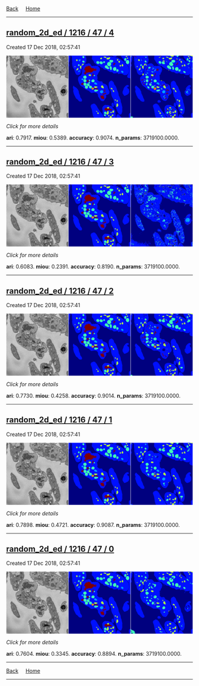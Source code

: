 
[Back](..)&nbsp;&nbsp;&nbsp;&nbsp;&nbsp;[Home](https://leapmanlab.github.io/snapshots)

---

<div class="summary"><a href="4"><h2>random_2d_ed / 1216 / 47 / 4</h2></a><p>Created 17 Dec 2018, 02:57:41
</p><a href="4"><img src="4/media/summary.png" align="center"></a><p>
<i>Click for more details</i>
</p></div>

**ari**: 0.7917. **miou**: 0.5389. **accuracy**: 0.9074. **n_params**: 3719100.0000. 

---

<div class="summary"><a href="3"><h2>random_2d_ed / 1216 / 47 / 3</h2></a><p>Created 17 Dec 2018, 02:57:41
</p><a href="3"><img src="3/media/summary.png" align="center"></a><p>
<i>Click for more details</i>
</p></div>

**ari**: 0.6083. **miou**: 0.2391. **accuracy**: 0.8190. **n_params**: 3719100.0000. 

---

<div class="summary"><a href="2"><h2>random_2d_ed / 1216 / 47 / 2</h2></a><p>Created 17 Dec 2018, 02:57:41
</p><a href="2"><img src="2/media/summary.png" align="center"></a><p>
<i>Click for more details</i>
</p></div>

**ari**: 0.7730. **miou**: 0.4258. **accuracy**: 0.9014. **n_params**: 3719100.0000. 

---

<div class="summary"><a href="1"><h2>random_2d_ed / 1216 / 47 / 1</h2></a><p>Created 17 Dec 2018, 02:57:41
</p><a href="1"><img src="1/media/summary.png" align="center"></a><p>
<i>Click for more details</i>
</p></div>

**ari**: 0.7898. **miou**: 0.4721. **accuracy**: 0.9087. **n_params**: 3719100.0000. 

---

<div class="summary"><a href="0"><h2>random_2d_ed / 1216 / 47 / 0</h2></a><p>Created 17 Dec 2018, 02:57:41
</p><a href="0"><img src="0/media/summary.png" align="center"></a><p>
<i>Click for more details</i>
</p></div>

**ari**: 0.7604. **miou**: 0.3345. **accuracy**: 0.8894. **n_params**: 3719100.0000. 

---

[Back](..)&nbsp;&nbsp;&nbsp;&nbsp;&nbsp;[Home](https://leapmanlab.github.io/snapshots)

---